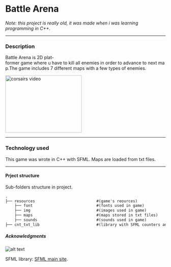 # Battle Arena

*Note: this project is really old, it was made when i was learning programming in C++.*

-----

### Description

Battle Arena is 2D plat-former game where u have to kill all enemies in order to advance to next map.The game includes 7 different maps with a few types of enemies.

<a href="http://www.youtube.com/watch?feature=player_embedded&v=HdTBYcorrPQ
" target="_blank"><img src="http://img.youtube.com/vi/HdTBYcorrPQ/0.jpg"
alt="corsairs video" width="240" height="180" border="0" /></a>

-----

### Technology used

This game was wrote in C++ with SFML. Maps are loaded from txt files.

-----

#### Prject structure

Sub-folders structure in project.

```` txt
.
├── resources                           #(game's reources)
    ├── font                            #(fonts used in game)
    ├── img                             #(images used in game)
    ├── maps                            #(maps stored in txt files)
    ├── sounds                          #(sounds used in game)
├── cnt_txt_lib                         #(library with SFML counters and text fields)

````

##### Acknowledgments

![alt text](https://www.sfml-dev.org/download/goodies/sfml-logo-small.png "SFML logo")

SFML library: [SFML main site](https://www.sfml-dev.org/index.php).
